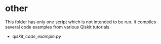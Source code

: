 # other
This folder has only one script which is not intended to be run. It compiles several code examples from various Qiskit tutorials.
-  _qiskit_code_example.py_